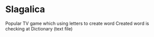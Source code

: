 # Slagalica
Popular TV game which using letters to create word
Created word is checking at Dictionary (text file)
